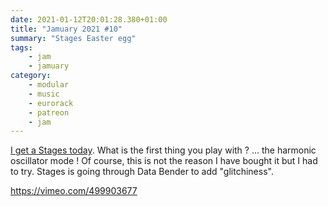 ```yaml
---
date: 2021-01-12T20:01:28.380+01:00
title: "Jamuary 2021 #10"
summary: "Stages Easter egg"
tags:
    - jam
    - jamuary
category:
    - modular
    - music
    - eurorack
    - patreon
    - jam
---
```

[I get a Stages today](https://alienlebarge.ch/photos/2021/01/8nk4v/). What is the first thing you play with ? ... the harmonic oscillator mode !
Of course, this is not the reason I have bought it but I had to try.
Stages is going through Data Bender to add "glitchiness".

https://vimeo.com/499903677
